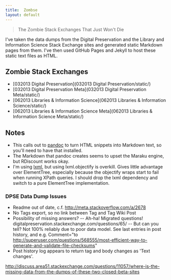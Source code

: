 ```yaml
---
title:  Zombse
layout: default
---
```


> The Zombie Stack Exchanges That Just Won't Die

I've taken the data dumps from the Digital Preservation and the Library and Information Science Stack Exchange sites and generated static Markdown pages from them. I've then used GitHub Pages and Jekyll to host these static text files as HTML.

Zombie Stack Exchanges
----------------------
* [032013 Digital Preservation](032013 Digital Preservation/static/)
* [032013 Digital Preservation Meta](032013 Digital Preservation Meta/static/)
* [062013 Libraries & Information Science](062013 Libraries & Information Science/static/)
* [062013 Libraries & Information Science Meta](062013 Libraries & Information Science Meta/static/)

Notes
-----
 * This calls out to [pandoc][1] to turn HTML snippets into Markdown text, so you'll need to have that installed.
 * The Markdown that pandoc creates seems to upset the Maraku engine, but RDiscount works okay.
 * I'm using [lxml][2], but using lxml.objectify is overkill. Gives little advantage over ElementTree, especially because the objectify wraps start to fail when running XPath queries. I should drop the lxml dependency and switch to a pure ElementTree implementation.


### DPSE Data Dump Issues ###

- Readme out of date, c.f. http://meta.stackoverflow.com/a/2678
- No Tags export, so no link between Tag and Tag Wiki Post
- Possibility of missing answers? 
-- Ah-ha! Migrated questions! digitalpreservation.stackexchange.com/questions/65/ 
-- But can you tell? Not 100% reliably due to poor data model. See last entries in post history, and e.g. Comment="to http://superuser.com/questions/568555/most-efficient-way-to-generate-and-validate-file-checksums"
- Post history log appears to return tag and body changes as 'Text changes'. 

http://discuss.area51.stackexchange.com/questions/11057/where-is-the-missing-data-from-the-dumps-of-these-two-closed-beta-sites



[1]: http://johnmacfarlane.net/pandoc/
[2]: http://lxml.de/

